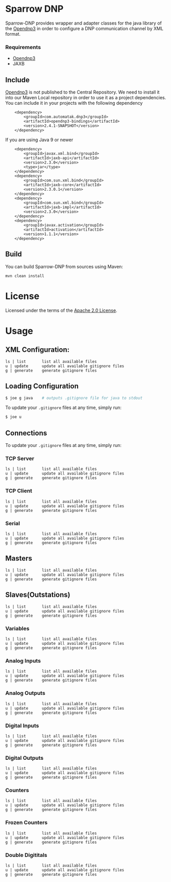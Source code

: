 <!--

    Licensed to the Apache Software Foundation (ASF) under one
    or more contributor license agreements.  See the NOTICE file
    distributed with this work for additional information
    regarding copyright ownership.  The ASF licenses this file
    to you under the Apache License, Version 2.0 (the
    "License"); you may not use this file except in compliance
    with the License.  You may obtain a copy of the License at

      http://www.apache.org/licenses/LICENSE-2.0

    Unless required by applicable law or agreed to in writing,
    software distributed under the License is distributed on an
    "AS IS" BASIS, WITHOUT WARRANTIES OR CONDITIONS OF ANY
    KIND, either express or implied.  See the License for the
    specific language governing permissions and limitations
    under the License.

-->

# Sparrow DNP

Sparrow-DNP provides wrapper and adapter classes for the java library of the [Opendnp3](https://github.com/dnp3/opendnp3) in order to configure a DNP communication channel by XML format.

### Requirements

  * [Opendnp3](https://github.com/dnp3/opendnp3)
  * JAXB
  
  Include
-------
[Opendnp3](https://github.com/dnp3/opendnp3) is not published to the Central Repository. We need to install it into our Maven Local repository in order to use it as a project dependencies. You can include it in your projects with the following dependency

        <dependency>
            <groupId>com.automatak.dnp3</groupId>
            <artifactId>opendnp3-bindings</artifactId>
            <version>2.4.1-SNAPSHOT</version>
        </dependency>


If you are using Java 9 or newer

        <dependency>
            <groupId>javax.xml.bind</groupId>
            <artifactId>jaxb-api</artifactId>
            <version>2.3.0</version>
            <type>jar</type>
        </dependency>
        <dependency>
            <groupId>com.sun.xml.bind</groupId>
            <artifactId>jaxb-core</artifactId>
            <version>2.3.0.1</version>
        </dependency>
        <dependency>
            <groupId>com.sun.xml.bind</groupId>
            <artifactId>jaxb-impl</artifactId>
            <version>2.3.0</version>
        </dependency>
        <dependency>
            <groupId>javax.activation</groupId>
            <artifactId>activation</artifactId>
            <version>1.1.1</version>
        </dependency>

Build
-----
You can build Sparrow-DNP from sources using Maven:

    mvn clean install

  
License
=============

Licensed under the terms of the [Apache 2.0 License](http://www.apache.org/licenses/LICENSE-2.0.html).


# Usage

## XML Configuration:

```
ls | list       list all available files
u | update      update all available gitignore files
g | generate    generate gitignore files
```

## Loading Configuration

```bash
$ joe g java    # outputs .gitignore file for java to stdout
```

To update your `.gitignore` files at any time, simply run:

```bash
$ joe u
```
## Connections

To update your `.gitignore` files at any time, simply run:

### TCP Server
```
ls | list       list all available files
u | update      update all available gitignore files
g | generate    generate gitignore files
```
### TCP Client
```
ls | list       list all available files
u | update      update all available gitignore files
g | generate    generate gitignore files
```
### Serial
```
ls | list       list all available files
u | update      update all available gitignore files
g | generate    generate gitignore files
```
## Masters
```
ls | list       list all available files
u | update      update all available gitignore files
g | generate    generate gitignore files
```
## Slaves(Outstations)
```
ls | list       list all available files
u | update      update all available gitignore files
g | generate    generate gitignore files
```
### Variables
```
ls | list       list all available files
u | update      update all available gitignore files
g | generate    generate gitignore files
```
### Analog Inputs
```
ls | list       list all available files
u | update      update all available gitignore files
g | generate    generate gitignore files
```
### Analog Outputs
```
ls | list       list all available files
u | update      update all available gitignore files
g | generate    generate gitignore files
```
### Digital Inputs
```
ls | list       list all available files
u | update      update all available gitignore files
g | generate    generate gitignore files
```
### Digital Outputs
```
ls | list       list all available files
u | update      update all available gitignore files
g | generate    generate gitignore files
```
### Counters
```
ls | list       list all available files
u | update      update all available gitignore files
g | generate    generate gitignore files
```
### Frozen Counters
```
ls | list       list all available files
u | update      update all available gitignore files
g | generate    generate gitignore files
```
### Double Digititals
```
ls | list       list all available files
u | update      update all available gitignore files
g | generate    generate gitignore files
```
